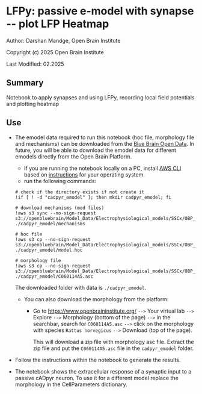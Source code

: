 # LFPy: passive e-model with synapse -- plot LFP Heatmap

Author: Darshan Mandge, Open Brain Institute

Copyright (c) 2025 Open Brain Institute

Last Modified: 02.2025

## Summary
Notebook to apply synapses and using LFPy, recording local field potentials and plotting heatmap

## Use

-  The emodel data required to run this notebook (hoc file, morphology file and mechanisms) can be downloaded from the [Blue Brain Open Data](https://registry.opendata.aws/bluebrain_opendata/). In future, you will be able to download the emodel data for different emodels directly from the Open Brain Platform.

    - If you are running the notebook locally on a PC, install [AWS CLI](https://docs.aws.amazon.com/cli/latest/userguide/cli-chap-welcome.html) based on [instructions](https://docs.aws.amazon.com/cli/latest/userguide/getting-started-install.html) for your operating system.
    - run the following commands:
    ```
    # check if the directory exists if not create it
    !if [ ! -d "cadpyr_emodel" ]; then mkdir cadpyr_emodel; fi 

    # download mechanisms (mod files)
    !aws s3 sync --no-sign-request s3://openbluebrain/Model_Data/Electrophysiological_models/SSCx/OBP_SSCx/emodels/detailed/cADpyr/mechanisms ./cadpyr_emodel/mechanisms 

    # hoc file
    !aws s3 cp --no-sign-request s3://openbluebrain/Model_Data/Electrophysiological_models/SSCx/OBP_SSCx/emodels/detailed/cADpyr/model.hoc ./cadpyr_emodel/model.hoc

    # morphology file 
    !aws s3 cp --no-sign-request s3://openbluebrain/Model_Data/Electrophysiological_models/SSCx/OBP_SSCx/emodels/detailed/cADpyr/C060114A5.asc ./cadpyr_emodel/C060114A5.asc
    ```

    The downloaded folder with data is `./cadpyr_emodel`.

    - You can also download the morphology from the platform:

        - Go to https://www.openbraininstitute.org/ `-->` Your virtual lab `-->` Explore `-->` Morphology (bottom of the page) `-->` in the searchbar, search for `C060114A5.asc` `-->` click on the morphology with species `Rattus norvegicus` `-->` Download (top of the page). 
        
            This will download a zip file with morphology asc file. Extract the zip file and put the `C060114A5.asc` file in the `cadpyr_emodel` folder.

- Follow the instructions within the notebook to generate the results.

- The notebook shows the extracellular response of a synaptic input to a passive cADpyr neuron. To use it for a different model replace the morphology in the CellParameters dictionary.